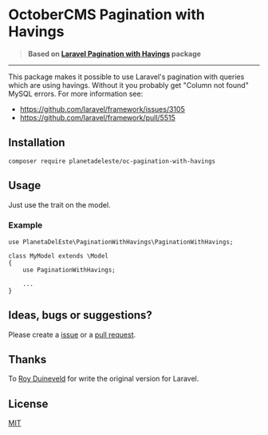 # OctoberCMS Pagination with Havings

> **Based on [Laravel Pagination with Havings](https://github.com/justbetter/laravel-pagination-with-havings) package**
---

This package makes it possible to use Laravel's pagination with queries which are using havings. Without it you probably get "Column not found" MySQL errors. For more information see:

- https://github.com/laravel/framework/issues/3105
- https://github.com/laravel/framework/pull/5515

## Installation

```
composer require planetadeleste/oc-pagination-with-havings
```

## Usage

Just use the trait on the model.

### Example

```
use PlanetaDelEste\PaginationWithHavings\PaginationWithHavings;

class MyModel extends \Model
{
    use PaginationWithHavings;

    ...
}
```

## Ideas, bugs or suggestions?
Please create a [issue](https://github.com/planetadeleste/oc-pagination-with-havings/issues) or a [pull request](https://github.com/planetadeleste/oc-pagination-with-havings/pulls).

## Thanks
To [Roy Duineveld](https://github.com/justbetter) for write the original version for Laravel.

## License
[MIT](LICENSE.md)

